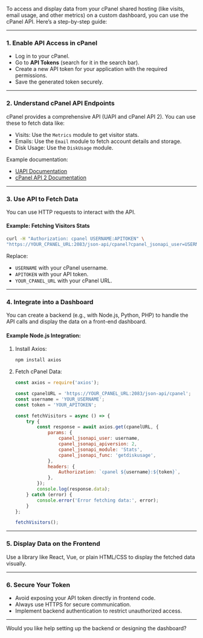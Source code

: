 To access and display data from your cPanel shared hosting (like visits, email usage, and other metrics) on a custom dashboard, you can use the cPanel API. Here’s a step-by-step guide:

---

### 1. **Enable API Access in cPanel**
   - Log in to your cPanel.
   - Go to **API Tokens** (search for it in the search bar).
   - Create a new API token for your application with the required permissions.
   - Save the generated token securely.

---

### 2. **Understand cPanel API Endpoints**
   cPanel provides a comprehensive API (UAPI and cPanel API 2). You can use these to fetch data like:
   - Visits: Use the `Metrics` module to get visitor stats.
   - Emails: Use the `Email` module to fetch account details and storage.
   - Disk Usage: Use the `DiskUsage` module.

   Example documentation:
   - [UAPI Documentation](https://api.docs.cpanel.net/uapi/)
   - [cPanel API 2 Documentation](https://api.docs.cpanel.net/cpanel-api-2/)

---

### 3. **Use API to Fetch Data**
   You can use HTTP requests to interact with the API.

#### Example: Fetching Visitors Stats
```bash
curl -H "Authorization: cpanel USERNAME:APITOKEN" \
"https://YOUR_CPANEL_URL:2083/json-api/cpanel?cpanel_jsonapi_user=USERNAME&cpanel_jsonapi_apiversion=2&cpanel_jsonapi_module=Stats&cpanel_jsonapi_func=getdiskusage"
```

Replace:
   - `USERNAME` with your cPanel username.
   - `APITOKEN` with your API token.
   - `YOUR_CPANEL_URL` with your cPanel URL.

---

### 4. **Integrate into a Dashboard**
   You can create a backend (e.g., with Node.js, Python, PHP) to handle the API calls and display the data on a front-end dashboard.

#### Example Node.js Integration:
1. Install Axios:
   ```bash
   npm install axios
   ```

2. Fetch cPanel Data:
   ```javascript
   const axios = require('axios');

   const cpanelURL = 'https://YOUR_CPANEL_URL:2083/json-api/cpanel';
   const username = 'YOUR_USERNAME';
   const token = 'YOUR_APITOKEN';

   const fetchVisitors = async () => {
       try {
           const response = await axios.get(cpanelURL, {
               params: {
                   cpanel_jsonapi_user: username,
                   cpanel_jsonapi_apiversion: 2,
                   cpanel_jsonapi_module: 'Stats',
                   cpanel_jsonapi_func: 'getdiskusage',
               },
               headers: {
                   Authorization: `cpanel ${username}:${token}`,
               },
           });
           console.log(response.data);
       } catch (error) {
           console.error('Error fetching data:', error);
       }
   };

   fetchVisitors();
   ```

---

### 5. **Display Data on the Frontend**
   Use a library like React, Vue, or plain HTML/CSS to display the fetched data visually.

---

### 6. **Secure Your Token**
   - Avoid exposing your API token directly in frontend code.
   - Always use HTTPS for secure communication.
   - Implement backend authentication to restrict unauthorized access.

---

Would you like help setting up the backend or designing the dashboard?